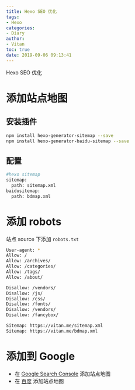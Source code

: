 ```yaml
---
title: Hexo SEO 优化
tags:
- Hexo 
categories:
- Diary
author:
- Vitan
toc: true
date: 2019-09-06 09:13:41
---
```

Hexo SEO 优化
<!--more-->

# 添加站点地图
## 安装插件
```bash
npm install hexo-generator-sitemap --save
npm install hexo-generator-baidu-sitemap --save
```

## 配置
```bash _config.yml
#hexo sitemap
sitemap:
  path: sitemap.xml
baidusitemap:
  path: bdmap.xml
```

# 添加 robots
站点 source 下添加 `robots.txt`
```bash robots.txt
User-agent: *
Allow: /
Allow: /archives/
Allow: /categories/
Allow: /tags/
Allow: /about/

Disallow: /vendors/
Disallow: /js/
Disallow: /css/
Disallow: /fonts/
Disallow: /vendors/
Disallow: /fancybox/

Sitemap: https://vitan.me/sitemap.xml
Sitemap: https://vitan.me/bdmap.xml
```

# 添加到 Google
- 在 [Google Search Console](https://search.google.com/search-console) 添加站点地图
- 在 [百度](https://ziyuan.baidu.com/linksubmit/index) 添加站点地图